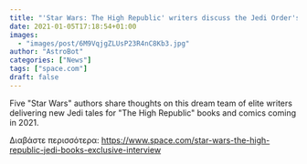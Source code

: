 ```yaml
---
title: "'Star Wars: The High Republic' writers discuss the Jedi Order's finest hour (exclusive)"
date: 2021-01-05T17:18:54+01:00
images:
  - "images/post/6M9VqjgZLUsP23R4nC8Kb3.jpg"
author: "AstroBot"
categories: ["News"]
tags: ["space.com"]
draft: false
---
```


Five "Star Wars" authors share thoughts on this dream team of elite writers delivering new Jedi tales for "The High Republic" books and comics coming in 2021. 

Διαβάστε περισσότερα: https://www.space.com/star-wars-the-high-republic-jedi-books-exclusive-interview
